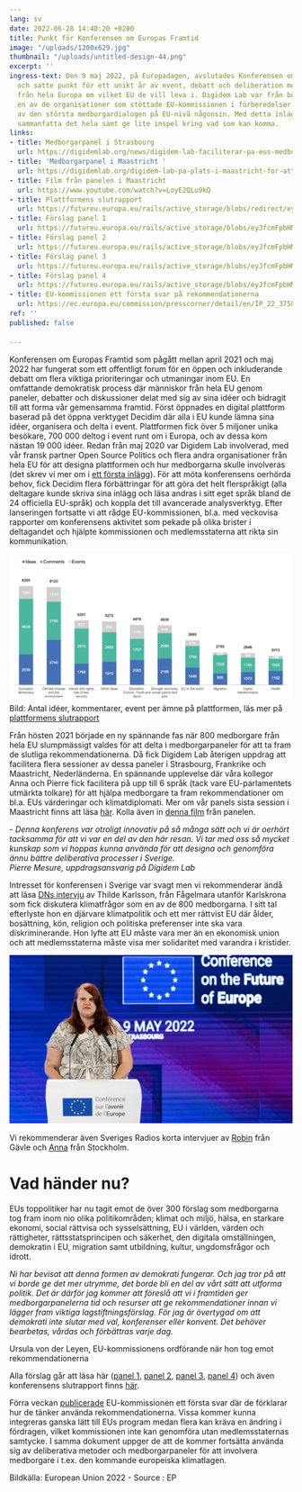 ```yaml
---
lang: sv
date: 2022-06-28 14:40:20 +0200
title: Punkt för Konferensen om Europas Framtid
image: "/uploads/1200x629.jpg"
thumbnail: "/uploads/untitled-design-44.png"
excerpt: ''
ingress-text: Den 9 maj 2022, på Europadagen, avslutades Konferensen om Europas Framtid
  och satte punkt för ett unikt år av event, debatt och deliberation mellan medborgare
  från hela Europa om vilket EU de vill leva i. Digidem Lab var från början till slutet
  en av de organisationer som stöttade EU-kommissionen i förberedelser och genomförandet
  av den största medborgardialogen på EU-nivå någonsin. Med detta inlägg tänkte vi
  sammanfatta det hela samt ge lite inspel kring vad som kan komma.
links:
- title: Medborgarpanel i Strasbourg
  url: https://digidemlab.org/news/digidem-lab-faciliterar-pa-eus-medborgarjuries/
- title: 'Medborgarpanel i Maastricht '
  url: https://digidemlab.org/digidem-lab-pa-plats-i-maastricht-for-att-facilitera-den-sista-av-eu-s-medborgarpaneler-pa-temat-eu-i-varlden-och-migration/
- title: Film från panelen i Maastricht
  url: https://www.youtube.com/watch?v=LoyE2QLu9kQ
- title: Plattformens slutrapport
  url: https://futureu.europa.eu/rails/active_storage/blobs/redirect/eyJfcmFpbHMiOnsibWVzc2FnZSI6IkJBaHBBeWMyQVE9PSIsImV4cCI6bnVsbCwicHVyIjoiYmxvYl9pZCJ9fQ==--6b51b266667d430edda04d224dc331b1f5f87d9c/Kantar%20final%20report%20CoFoE.pdf
- title: Förslag panel 1
  url: https://futureu.europa.eu/rails/active_storage/blobs/eyJfcmFpbHMiOnsibWVzc2FnZSI6IkJBaHBBaHI0IiwiZXhwIjpudWxsLCJwdXIiOiJibG9iX2lkIn19--3684485c66629cc3b34ac81528dc18745813fedb/COMM-2021-00809-00-04-SV-TRA-10.pdf
- title: Förslag panel 2
  url: https://futureu.europa.eu/rails/active_storage/blobs/eyJfcmFpbHMiOnsibWVzc2FnZSI6IkJBaHBBa3FUIiwiZXhwIjpudWxsLCJwdXIiOiJibG9iX2lkIn19--27c46a9821975b1f56dd16de6cbc52dbc0861339/Panel%202%20recommendations%20FINAL_SV.pdf
- title: Förslag panel 3
  url: https://futureu.europa.eu/rails/active_storage/blobs/eyJfcmFpbHMiOnsibWVzc2FnZSI6IkJBaHBBaTJzIiwiZXhwIjpudWxsLCJwdXIiOiJibG9iX2lkIn19--c2b78aebf3ae4b8b4c59dcbaf664e5dce1950bf4/COMM-2021-00809-01-02-SV-TRA-20.pdf
- title: Förslag panel 4
  url: https://futureu.europa.eu/rails/active_storage/blobs/eyJfcmFpbHMiOnsibWVzc2FnZSI6IkJBaHBBclgxIiwiZXhwIjpudWxsLCJwdXIiOiJibG9iX2lkIn19--7c8ec73933b409e20557da930c15a792cc8e211b/1249547SV.pdf
- title: EU-kommissionen ett första svar på rekommendationerna
  url: https://ec.europa.eu/commission/presscorner/detail/en/IP_22_3750
ref: ''
published: false

---
```

Konferensen om Europas Framtid som pågått mellan april 2021 och maj 2022 har fungerat som ett offentligt forum för en öppen och inkluderande debatt om flera viktiga prioriteringar och utmaningar inom EU. En omfattande demokratisk process där människor från hela EU genom paneler, debatter och diskussioner delat med sig av sina idéer och bidragit till att forma vår gemensamma framtid. Först öppnades en digital plattform baserad på det öppna verktyget Decidim där alla i EU kunde lämna sina idéer, organisera och delta i event. Plattformen fick över 5 miljoner unika besökare, 700 000 deltog i event runt om i Europa, och av dessa kom nästan 19 000 idéer. Redan från maj 2020 var Digidem Lab involverad, med vår fransk partner Open Source Politics och flera andra organisationer från hela EU för att designa plattformen och hur medborgarna skulle involveras (det skrev vi mer om i [ett första inlägg](https://digidemlab.org/digidem-lab-stotttar-eu-s-storsta-medborgardialog-nagonsin/)). För att möta konferensens oerhörda behov, fick Decidim flera förbättringar för att göra det helt flerspråkigt (alla deltagare kunde skriva sina inlägg och läsa andras i sitt eget språk bland de 24 officiella EU-språk) och koppla det till avancerade analysverktyg. Efter lanseringen fortsatte vi att rådge EU-kommissionen, bl.a. med veckovisa rapporter om konferensens aktivitet som pekade på olika brister i deltagandet och hjälpte kommissionen och medlemsstaterna att rikta sin kommunikation.

![](/uploads/graf.jpg)  
Bild: Antal idéer, kommentarer, event per ämne på plattformen, läs mer på [plattformens slutrapport](https://futureu.europa.eu/rails/active_storage/blobs/redirect/eyJfcmFpbHMiOnsibWVzc2FnZSI6IkJBaHBBeWMyQVE9PSIsImV4cCI6bnVsbCwicHVyIjoiYmxvYl9pZCJ9fQ==--6b51b266667d430edda04d224dc331b1f5f87d9c/Kantar%20final%20report%20CoFoE.pdf)

Från hösten 2021 började en ny spännande fas när 800 medborgare från hela EU slumpmässigt valdes för att delta i medborgarpaneler för att ta fram de slutliga rekommendationerna. Då fick Digidem Lab återigen uppdrag att facilitera flera sessioner av dessa paneler i Strasbourg, Frankrike och Maastricht, Nederländerna. En spännande upplevelse där våra kollegor Anna och Pierre fick facilitera på upp till 6 språk (tack vare EU-parlamentets utmärkta tolkare) för att hjälpa medborgare ta fram rekommendationer om bl.a. EUs värderingar och klimatdiplomati. Mer om vår panels sista session i Maastricht finns att läsa [här](https://digidemlab.org/digidem-lab-pa-plats-i-maastricht-for-att-facilitera-den-sista-av-eu-s-medborgarpaneler-pa-temat-eu-i-varlden-och-migration/). Kolla även in [denna film](https://www.youtube.com/watch?v=LoyE2QLu9kQ) från panelen.

_- Denna konferens var otroligt innovativ på så många sätt och vi är oerhört tacksamma för att vi var en del av den här resan. Vi tar med oss så mycket kunskap som vi hoppas kunna använda för att designa och genomföra ännu bättre deliberativa processer i Sverige.  
Pierre Mesure, uppdragsansvarig på Digidem Lab_

Intresset för konferensen i Sverige var svagt men vi rekommenderar ändå att läsa [DNs intervju](https://www.dn.se/vetenskap/svensk-21-aring-ger-klimatpolitiska-rad-till-eu/) av Thilde Karlsson, från Fågelmara utanför Karlskrona som fick diskutera klimatfrågor som en av de 800 medborgarna. I sitt tal efterlyste hon en djärvare klimatpolitik och ett mer rättvist EU där ålder, bosättning, kön, religion och politiska preferenser inte ska vara diskriminerande. Hon lyfte att EU måste vara mer än en ekonomisk union och att medlemsstaterna måste visa mer solidaritet med varandra i kristider.

![](/uploads/tilde.jpg)

Vi rekommenderar även Sveriges Radios korta intervjuer av [Robin](https://sverigesradio.se/artikel/200-svenskar-slumpades-ut-robin-far-chans-att-besoka-eu) från Gävle och [Anna](https://sverigesradio.se/artikel/framtidskonferens-ska-ge-rost-at-eu-medborgare) från Stockholm.

# Vad händer nu?

EUs toppolitiker har nu tagit emot de över 300 förslag som medborgarna tog fram inom nio olika politikområden; klimat och miljö, hälsa, en starkare ekonomi, social rättvisa och sysselsättning, EU i världen, värden och rättigheter, rättsstatsprincipen och säkerhet, den digitala omställningen, demokratin i EU, migration samt utbildning, kultur, ungdomsfrågor och idrott.

_Ni har bevisat att denna formen av demokrati fungerar. Och jag tror på att vi borde ge det mer utrymme, det borde bli en del av vårt sätt att utforma politik. Det är därför jag kommer att föreslå att vi i framtiden ger medborgarpanelerna tid och resurser att ge rekommendationer innan vi lägger fram viktiga lagstiftningsförslag. För jag är övertygad om att demokrati inte slutar med val, konferenser eller konvent. Det behöver bearbetas, vårdas och förbättras varje dag._

Ursula von der Leyen, EU-kommissionens ordförande när hon tog emot rekommendationerna

Alla förslag går att läsa här ([panel 1](https://futureu.europa.eu/rails/active_storage/blobs/eyJfcmFpbHMiOnsibWVzc2FnZSI6IkJBaHBBaHI0IiwiZXhwIjpudWxsLCJwdXIiOiJibG9iX2lkIn19--3684485c66629cc3b34ac81528dc18745813fedb/COMM-2021-00809-00-04-SV-TRA-10.pdf), [panel 2](https://futureu.europa.eu/rails/active_storage/blobs/eyJfcmFpbHMiOnsibWVzc2FnZSI6IkJBaHBBa3FUIiwiZXhwIjpudWxsLCJwdXIiOiJibG9iX2lkIn19--27c46a9821975b1f56dd16de6cbc52dbc0861339/Panel%202%20recommendations%20FINAL_SV.pdf), [panel 3](https://futureu.europa.eu/rails/active_storage/blobs/eyJfcmFpbHMiOnsibWVzc2FnZSI6IkJBaHBBaTJzIiwiZXhwIjpudWxsLCJwdXIiOiJibG9iX2lkIn19--c2b78aebf3ae4b8b4c59dcbaf664e5dce1950bf4/COMM-2021-00809-01-02-SV-TRA-20.pdf), [panel 4](https://futureu.europa.eu/rails/active_storage/blobs/eyJfcmFpbHMiOnsibWVzc2FnZSI6IkJBaHBBclgxIiwiZXhwIjpudWxsLCJwdXIiOiJibG9iX2lkIn19--7c8ec73933b409e20557da930c15a792cc8e211b/1249547SV.pdf)) och även konferensens slutrapport finns [här](https://futureu.europa.eu/rails/active_storage/blobs/redirect/eyJfcmFpbHMiOnsibWVzc2FnZSI6IkJBaHBBeUl0QVE9PSIsImV4cCI6bnVsbCwicHVyIjoiYmxvYl9pZCJ9fQ==--899f1bfedf2d3fc6c36d4a9bc0dd42f54046562e/CoFE_Report_with_annexes_EN.pdf).

Förra veckan [publicerade](https://ec.europa.eu/commission/presscorner/detail/en/IP_22_3750) EU-kommissionen ett första svar där de förklarar hur de tänker använda rekommendationerna. Vissa kommer kunna integreras ganska lätt till EUs program medan flera kan kräva en ändring i fördragen, vilket kommissionen inte kan genomföra utan medlemsstaternas samtycke. I samma dokument uppger de att de kommer fortsätta använda sig av deliberativa metoder och medborgarpaneler för att involvera medborgare i t.ex. den kommande europeiska klimatlagen.

Bildkälla: European Union 2022 - Source : EP